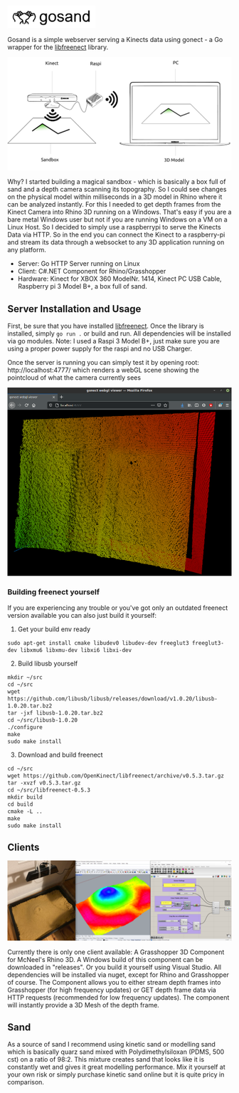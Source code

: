 
<img src="https://raw.githubusercontent.com/moethu/gosand/main/images/logo.png" height="50">

Gosand is a simple webserver serving a Kinects data using gonect - a Go wrapper for the [libfreenect](https://github.com/OpenKinect/libfreenect) library.

![](https://raw.githubusercontent.com/moethu/gosand/main/images/concept.png)

Why? I started building a magical sandbox - which is basically a box full of sand and a depth camera scanning its topography. So I could see changes on the physical model within milliseconds in a 3D model in Rhino where it can be analyzed instantly. For this I needed to get depth frames from the Kinect Camera into Rhino 3D running on a Windows. That's easy if you are a bare metal Windows user but not if you are running Windows on a VM on a Linux Host. So I decided to simply use a raspberrypi to serve the Kinects Data via HTTP. So in the end you can connect the Kinect to a raspberry-pi and stream its data through a websocket to any 3D application running on any platform.

- Server: Go HTTP Server running on Linux
- Client: C#.NET Component for Rhino/Grasshopper
- Hardware: Kinect for XBOX 360 ModelNr. 1414, Kinect PC USB Cable, Raspberry pi 3 Model B+, a box full of sand.

## Server Installation and Usage

First, be sure that you have installed [libfreenect](https://github.com/OpenKinect/libfreenect).
Once the library is installed, simply `go run .` or build and run. All dependencies will be installed via go modules.
Note: I used a Raspi 3 Model B+, just make sure you are using a proper power supply for the raspi and no USB Charger.

Once the server is running you can simply test it by opening root: http://localhost:4777/
which renders a webGL scene showing the pointcloud of what the camera currently sees

![](https://raw.githubusercontent.com/moethu/gosand/main/images/home.png)

### Building freenect yourself

If you are experiencing any trouble or you've got only an outdated freenect version available you can also just build it yourself:

1. Get your build env ready
```
sudo apt-get install cmake libudev0 libudev-dev freeglut3 freeglut3-dev libxmu6 libxmu-dev libxi6 libxi-dev
```

2. Build libusb yourself
```
mkdir ~/src
cd ~/src
wget https://github.com/libusb/libusb/releases/download/v1.0.20/libusb-1.0.20.tar.bz2
tar -jxf libusb-1.0.20.tar.bz2
cd ~/src/libusb-1.0.20
./configure
make
sudo make install
```

3. Download and build freenect
```
cd ~/src
wget https://github.com/OpenKinect/libfreenect/archive/v0.5.3.tar.gz
tar -xvzf v0.5.3.tar.gz
cd ~/src/libfreenect-0.5.3
mkdir build
cd build
cmake -L ..
make
sudo make install
```

## Clients

![](https://raw.githubusercontent.com/moethu/gosand/main/images/example.png)

Currently there is only one client available: A Grasshopper 3D Component for McNeel's Rhino 3D. A Windows build of this component can be downloaded in "releases". Or you build it yourself using Visual Studio. All dependencies will be installed via nuget, except for Rhino and Grasshopper of course. The Component allows you to either stream depth frames into Grasshopper (for high frequency updates) or GET depth frame data via HTTP requests (recommended for low frequency updates). The component will instantly provide a 3D Mesh of the depth frame. 

## Sand

As a source of sand I recommend using kinetic sand or modelling sand which is basically quarz sand mixed with Polydimethylsiloxan (PDMS, 500 cst) on a ratio of 98:2. This mixture creates sand that looks like it is constantly wet and gives it great modelling performance. Mix it yourself at your own risk or simply purchase kinetic sand online but it is quite pricy in comparison.
